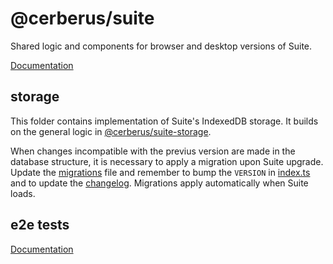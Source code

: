 # @cerberus/suite

Shared logic and components for browser and desktop versions of Suite.

[Documentation](../../docs/packages/suite/index.md)

## storage

This folder contains implementation of Suite's IndexedDB storage. It builds on the general logic in [@cerberus/suite-storage](../suite-storage).

When changes incompatible with the previus version are made in the database structure, it is necessary to apply a migration upon Suite upgrade. Update the [migrations](src/storage/migrations/index.ts) file and remember to bump the `VERSION` in [index.ts](src/storage/index.ts) and to update the [changelog](src/storage/CHANGELOG.md). Migrations apply automatically when Suite loads.

## e2e tests

[Documentation](../../docs/tests/e2e-suite-web.md)
